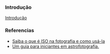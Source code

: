 ### Introdução

[Introdução](intro.md)

### Referencias
+ [Saiba o que é ISO na fotografia e como usá-la](https://www.adobe.com/br/creativecloud/photography/discover/iso.html)  
+ [Um guia para iniciantes em astrofotografia.](https://www.adobe.com/br/creativecloud/photography/discover/astrophotography.html)  
